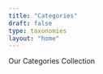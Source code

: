 ```yaml
---
title: "Categories"
draft: false
type: taxonomies
layout: "home"
---
```


Our Categories Collection